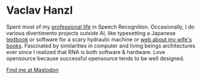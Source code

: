 # Vaclav Hanzl

Spent most of my [professional life](https://www.linkedin.com/in/vaclav-hanzl-326140199/) in Speech Recognition.
Occasionally, I do various divertimento projects outside AI, like typesetting a Japanese [textbook](http://denisa.vostry.cz/ucebnice/) or software for a scary hydraulic machine or [web about my wife's books](http://denisa.vostry.cz/). Fascinated by similarities in computer and living beings architectures ever since I realized that RNA is both software & hardware. Love opensource because successful opensource tends to be well designed.


<a rel="me" href="https://sigmoid.social/@vaclavh">Find me at Mastodon</a>

<!---
vaclavhanzl/vaclavhanzl is a ✨ special ✨ repository because its `README.md` (this file) appears on your GitHub profile.
You can click the Preview link to take a look at your changes.
--->
